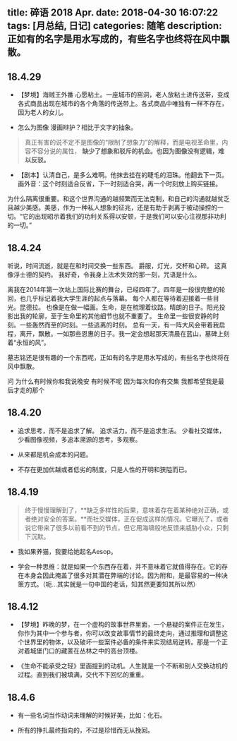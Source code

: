 title: 碎语 2018 Apr.
date: 2018-04-30 16:07:22
tags: [月总结, 日记]
categories: 随笔
description: 正如有的名字是用水写成的，有些名字也终将在风中飘散。
---


## 18.4.29

- 【梦境】海贼王外番 心愿粘土。一座城市的窑洞，老人放粘土进传送带，变成各式商品出现在城市的各个角落的传送带上。各式商品中唯独有一样不存在，因为老人的女儿。

- 怎么为图像 漫画辩护？相比于文字的抽象。
> 真正有害的说不定不是图像的“限制了想象力”的解释，而是电视革命里，内容不容分说的属性， **缺少了想象和驳斥的机会。也因为图像没有逻辑，难以反驳。**

- 【剧本】认清自己，是多么难啊。他抹去挂在的睫毛的泪珠。他翻去下一页。画外音：这个时刻适合反省，下一时刻适合哭，再一个时刻放上购买链接。

为什么隔离很重要。和这个世界沟通的越频繁而无法克制，和自己的沟通就越贫乏且越少美感。美感，作为一种私人想象的征兆，还是有助于剥离于被动操控的一切。“它的出现昭示着我们的功利关系得以安顿，于是我们可以安心注视那非功利的一切。”


## 18.4.24

听说，时间流逝，就是在和时间交换一些东西。
爵服，灯光，交杯和心碎。
这真像浮士德的契约。
我好奇，令我身上法术失效的那一刻，咒语是什么。

离我在2014年第一次站上国际比赛的舞台，已经四年了。四年是一段很完整的轮回，也几乎标记着我大学生涯的起点与落幕。
每个人都在等待着迎接着一些目光。昆德拉。
也像是在做一幅画。生命，是在梳理着纹路。晴朗的日子。阳光投影出我的轮廓，至于生命里的其他细节也就不重要了。
生命里一些很安静的时刻。一些轰然而至的时刻。一些逃离的时刻。
总有一天，有一阵大风会带着我启程，离开，飘散。一如那些恩惠的日子。我一定会想起那天清晨在蓝山，墓碑上刻着“永恒的风”。

墓志铭还是很有趣的一个东西呢，正如有的名字是用水写成的，有些名字也终将在风中飘散。

问 为什么有时候你和我说晚安 有时候不呢
因为每次和你有交集 我都希望我是最后才走的那个

## 18.4.20

- 追求思考，而不是追求了解。
追求活力，而不是追求生活。
少看社交媒体，少看图像视频，多追本溯源的思考，多观察。

- 从来都是机会成本的问题。

- 不存在更加优越或者低劣的制度，只是人性的开明和狭隘而已。

## 18.4.19

> 终于慢慢理解到了，**缺乏多样性的后果，意味着存在着某种绝对正确，或者绝对安全的答案。**而社交媒体，正在促成这样的情况。它曝光了，或者说它带来了很多以前看不到的节点，但它用海啸般地反馈来威胁小众，只剩下沉默。

- 我如果养猫，我要给她起名Aesop。

- 学会一种思维：就是如果一个东西存在着，并不意味着它就值得存在。它的存在本身会因此掩盖了很多对其潜在弊端的讨论。因为附和，是最容易的一种决策方式。（呃…其实就是一句中国的老话，知其然更要知其所以然）

## 18.4.12

- 【梦境】昨晚的梦，在一个虚构的故事世界里面，一个悬疑的案件正在发生，你作为其中一个参与者，你可以改变故事情节的最终走向，通过推理和调整这个世界里的物体，以及破坏一些案件必备的条件来实现结局逆转。那是一个正对着城堡门口的藏匿在丛林之中的高台顶楼。

- 《生命不能承受之轻》里面提到的动机。人生就是一个不断和别人交换动机的过程。直到我们被填满，交代不下回忆的重重。

## 18.4.6

- 有一些名词当作动词来理解的时候好美，比如：化石。

- 所有的挣扎最终指向的，不过是珍惜而无从挽回。